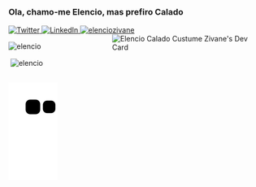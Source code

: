 ##
<h3 align="left" color="#ff0000"> Ola, chamo-me Elencio, mas prefiro Calado</h3>
<div>
<div align="left">
  <a href="##">
    <img
      src="https://img.shields.io/twitter/follow/omBratteng?label=Twitter&logo=twitter&style=flat-square&color=1da1f2&logoColor=ffffff"
      alt="Twitter"
    />
  </a>
  <a href="https://linkedin.com/in/elencio-calado-zivane">
    <img
      src="https://img.shields.io/static/v1?logo=linkedin&style=flat-square&color=0072b1&label=LinkedIn&message=%E2%98%86"
      alt="LinkedIn"
    />
  </a>
  <a rel="me" href="https://discord.gg/elenciozivane">
    <img
       src="https://raw.githubusercontent.com/rahuldkjain/github-profile-readme-generator/master/src/images/icons/Social/discord.svg" alt="elenciozivane" height="30" width="40"
    />
  </a>

<a  href="https://app.daily.dev/elencio">
     <img  
     width= "300"
     align="right" src="https://api.daily.dev/devcards/b29609e0ec444d339e8c175f14b3fc52.png?r=gtb" width="400" alt="Elencio Calado Custume Zivane's Dev      Card"
      />
 </a>
</div>

  <div>
  
  <p><img align="center" src="https://github-readme-stats.vercel.app/api/top-langs?username=elencio&show_icons=true&locale=en&layout=compact"       alt="elencio" /></p>
   

<p>&nbsp;<img 
              align="center" src="https://github-readme-stats.vercel.app/api?username=elencio&show_icons=true&locale=en" alt="elencio"
              /></p>




####  
  </div>

</div>
<div>
  
  ##

![Snake animation](https://github.com/elencio/elencio/blob/output/github-contribution-grid-snake.svg)

</div>


 
 



